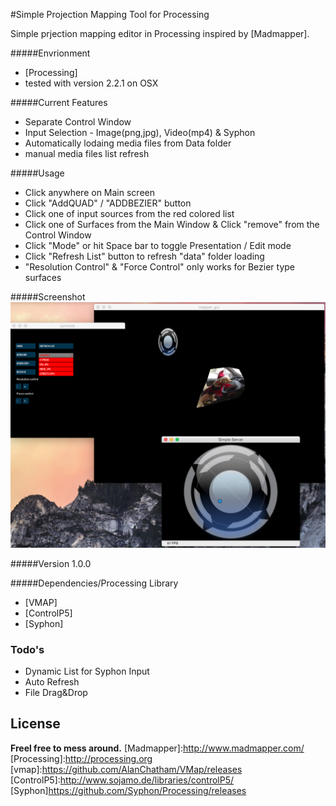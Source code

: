 #Simple Projection Mapping Tool for Processing

Simple prjection mapping editor in Processing inspired by [Madmapper].

#####Envrionment 
* [Processing]
* tested with version 2.2.1 on OSX

#####Current Features
* Separate Control Window
* Input Selection - Image(png,jpg), Video(mp4) & Syphon
* Automatically lodaing media files from Data folder
* manual media files list refresh 

#####Usage
* Click anywhere on Main screen
* Click "AddQUAD" / "ADDBEZIER" button
* Click one of input sources from the red colored list
* Click one of Surfaces from the Main Window & Click "remove" from the Control Window
* Click "Mode" or hit Space bar to toggle Presentation / Edit mode
* Click "Refresh List" button to refresh "data" folder loading
* "Resolution Control" & "Force Control" only works for Bezier type surfaces

#####Screenshot
![Alt text](screenshot.png)

#####Version
1.0.0

#####Dependencies/Processing Library
* [VMAP]
* [ControlP5]
* [Syphon]

### Todo's
* Dynamic List for Syphon Input
* Auto Refresh
* File Drag&Drop 

License
----

**Freel free to mess around.**
[Madmapper]:http://www.madmapper.com/
[Processing]:http://processing.org
[vmap]:https://github.com/AlanChatham/VMap/releases
[ControlP5]:http://www.sojamo.de/libraries/controlP5/
[Syphon]https://github.com/Syphon/Processing/releases
